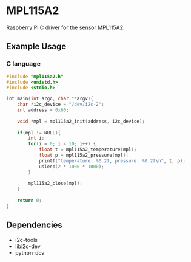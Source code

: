 # MPL115A2

Raspberry Pi C driver for the sensor MPL115A2.


## Example Usage

### C language

```c
#include "mpl115a2.h"
#include <unistd.h>
#include <stdio.h>

int main(int argc, char **argv){
	char *i2c_device = "/dev/i2c-2";
	int address = 0x60;
	
	void *mpl = mpl115a2_init(address, i2c_device);
	
	if(mpl != NULL){
		int i;
		for(i = 0; i < 10; i++) {
			float t = mpl115a2_temperature(mpl);
			float p = mpl115a2_pressure(mpl);
			printf("temperature: %0.2f, pressure: %0.2f\n", t, p);
			usleep(2 * 1000 * 1000);
		}
	
		mpl115a2_close(mpl);
	}
	
	return 0;
}

```


## Dependencies

* i2c-tools 
* libi2c-dev
* python-dev
